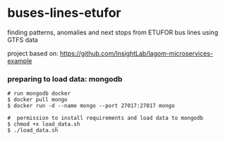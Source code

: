 # buses-lines-etufor
finding patterns, anomalies and next stops from ETUFOR bus lines using GTFS data

project based on: https://github.com/InsightLab/lagom-microservices-example

### preparing to load data: mongodb
```
# run mongodb docker
$ docker pull mongo
$ docker run -d --name mongo --port 27017:27017 mongo

#  permission to install requirements and load data to mongodb
$ chmod +x load_data.sh
$ ./load_data.sh
```